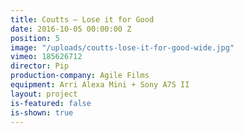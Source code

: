 ```yaml
---
title: Coutts — Lose it for Good
date: 2016-10-05 00:00:00 Z
position: 5
image: "/uploads/coutts-lose-it-for-good-wide.jpg"
vimeo: 185626712
director: Pip
production-company: Agile Films
equipment: Arri Alexa Mini + Sony A7S II
layout: project
is-featured: false
is-shown: true
---
```


